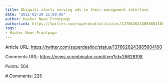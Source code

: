 ```yaml
---
title: Ubiquiti starts serving ads in their management interface
date: "2021-03-29 21:09:06"
author: Hacker News Frontpage
authorlink: https://twitter.com/superdealloc/status/1376626243865604100
tags:
- Hacker-News-Frontpage
---
```


<p>Article URL: <a href="https://twitter.com/superdealloc/status/1376626243865604100">https://twitter.com/superdealloc/status/1376626243865604100</a></p>
<p>Comments URL: <a href="https://news.ycombinator.com/item?id=26628198">https://news.ycombinator.com/item?id=26628198</a></p>
<p>Points: 504</p>
<p># Comments: 225</p>
